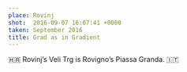 ```yaml
---
place: Rovinj
shot:  2016-09-07 16:07:41 +0000
taken: September 2016
title: Grad as in Gradient
---
```


🇭🇷 Rovinj’s Veli Trg is Rovigno’s Piassa Granda. 🇮🇹
